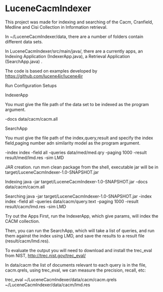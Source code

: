 # LuceneCacmIndexer
This project was made for indexing and searching of the Cacm, Cranfield, Medline and Cisi Collection in Information retrieval.

In ~/LuceneCacmIndexer/data, there are a number of folders contain different data sets.

In LuceneCacmIndexer/src/main/java/, there are a currently apps, an Indexing Application (IndexerApp.java), a Retrieval Application (SearchApp.java) .

The code is based on examples developed by https://github.com/lucene4ir/lucene4ir

Run Configuration Setups

IndexerApp

You must give the file path of the data set to be indexed as the program argument.

-docs data/cacm/cacm.all


SearchApp

You must give the file path of the index,query,result and specify the index field,paging number adn similarity model as the program argument.

-index index -field all -queries data/med/med.qry -paging 1000 -result result/med/lmd.res -sim LMD

JAR creation.
run mvn clean package from the shell, executable jar will be in target/LuceneCacmIndexer-1.0-SNAPSHOT.jar

Indexing
java -jar target/LuceneCacmIndexer-1.0-SNAPSHOT.jar -docs data/cacm/cacm.all

Searching
java -jar target/LuceneCacmIndexer-1.0-SNAPSHOT.jar -index index -field all -queries data/cacm/query.text -paging 1000 -result result/cacm/lmd.res -sim LMD


Try out the Apps
First, run the IndexerApp, which give params, will index the CACM collection. 

Then, you can run the SearchApp, which will take a list of queries, and run them against the index using LMD, and save the results to a result file (result/cacm/lmd.res).

To evaluate the output you will need to download and install the trec_eval from NIST, http://trec.nist.gov/trec_eval/

In data/cacm the list of documents relevant to each query is in the file, cacm.qrels, using trec_eval, we can measure the precision, recall, etc:

trec_eval ~/LuceneCacmIndexer/data/cacm/cacm.qrels ~/LuceneCacmIndexer/data/cacm/lmd.res
